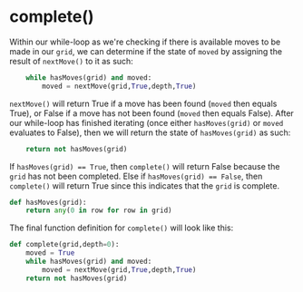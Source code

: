 <!--title={completing the Sudoku board: complete()}-->

<!--badges={Algorithmns:27}-->

<!--concepts{Functions}-->

# complete()

Within our while-loop as we're checking if there is available moves to be made in our `grid`, we can determine if the state of `moved` by assigning the result of `nextMove()` to it as such:

```python
	while hasMoves(grid) and moved:
		moved = nextMove(grid,True,depth,True)
```

`nextMove()` will return True if a move has been found (`moved` then equals True), or False if a move has not been found (`moved` then equals False). After our while-loop has finished iterating (once either `hasMoves(grid)` or `moved` evaluates to False), then we will return the state of `hasMoves(grid)` as such:

```python
	return not hasMoves(grid)
```

If `hasMoves(grid) == True`, then `complete()` will return False because the `grid` has not been completed. Else if `hasMoves(grid) == False`, then `complete()` will return True since this indicates that the `grid` is complete. 

```python
def hasMoves(grid):
	return any(0 in row for row in grid)
```



The final function definition for `complete()` will look like this:

```python
def complete(grid,depth=0):
	moved = True
	while hasMoves(grid) and moved:
		moved = nextMove(grid,True,depth,True)
	return not hasMoves(grid)
```

